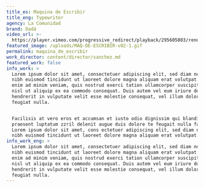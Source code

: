```yaml
---
title_es: Maquina de Escribir
title_eng: Typewriter
agency: La Comunidad
brand: Dadá
video_url: >-
  https://player.vimeo.com/progressive_redirect/playback/295605803/rendition/720p/file.mp4?loc=external&log_user=0&signature=45ea88017f78cdcdc36600afac2d07ddcd7ac4ffedb0c29eaf467f907347e46a
featured_image: /uploads/MAQ-DE-ESCRIBIR-v02-1.gif
permalink: maquina_de_escribir
work_director: content/director/sanchez.md
featured_work: false
info_work: >
  Lorem ipsum dolor sit amet, consectetuer adipiscing elit, sed diam nonummy
  nibh euismod tincidunt ut laoreet dolore magna aliquam erat volutpat. Ut wisi
  enim ad minim veniam, quis nostrud exerci tation ullamcorper suscipit lobortis
  nisl ut aliquip ex ea commodo consequat. Duis autem vel eum iriure dolor in
  hendrerit in vulputate velit esse molestie consequat, vel illum dolore eu
  feugiat nulla.


  Facilisis at vero eros et accumsan et iusto odio dignissim qui blandit
  praesent luptatum zzril delenit augue duis dolore te feugait nulla facilisi.
  Lorem ipsum dolor sit amet, cons ectetuer adipiscing elit, sed diam nonummy
  nibh euismod tincidunt ut laoreet dolore magna aliquam erat volutpat.
info_work_eng: >
  Lorem ipsum dolor sit amet, consectetuer adipiscing elit, sed diam nonummy
  nibh euismod tincidunt ut laoreet dolore magna aliquam erat volutpat. Ut wisi
  enim ad minim veniam, quis nostrud exerci tation ullamcorper suscipit lobortis
  nisl ut aliquip ex ea commodo consequat. Duis autem vel eum iriure dolor in
  hendrerit in vulputate velit esse molestie consequat, vel illum dolore eu
  feugiat nulla.
---
```


